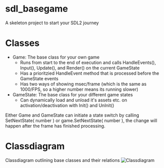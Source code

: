 # sdl_basegame

A skeleton project to start your SDL2 journey

# Classes

- Game: The base class for your own game
    - Runs from start to the end of execution and calls HandleEvents(), Input(), Update(), and Render() on the current GameState
    - Has a prioritzied HandleEvent method that is processed before the GameState events
    - Has two ways of showing msec/frame (which is the same as 1000/FPS, so a higher number means its running slower)
- GameState: The base class for your different game states
    - Can dynamically load and unload it's assets etc. on activation/deactivation with Init() and UnInit()

Either Game and GameState can initiate a state switch by calling SetNextState( number ) or game.SetNextState( number ), the change will happen after the frame has finished processing.

# Classdiagram

Classdiagram outlining base classes and their relations
![Classdiagram](./classdiagram.png)
